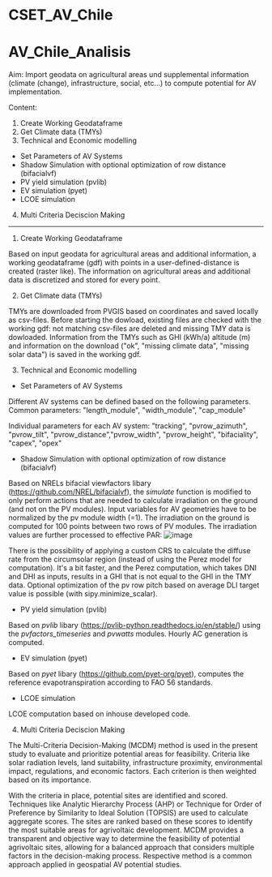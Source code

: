 # CSET_AV_Chile



# AV_Chile_Analisis
Aim: Import geodata on agricultural areas und supplemental information (climate (change), infrastructure, social, etc...) to compute potential for AV implementation.

Content:
1. Create Working Geodataframe
2. Get Climate data (TMYs)
3. Technical and Economic modelling
  - Set Parameters of AV Systems
  - Shadow Simulation with optional optimization of row distance (bifacialvf)
  - PV yield simulation (pvlib)
  - EV simulation (pyet)
  - LCOE simulation
4. Multi Criteria Deciscion Making

-----
1. Create Working Geodataframe

Based on input geodata for agricultural areas and additional information, a working geodataframe (gdf) with points in a user-defined-distance is created (raster like). The information on agricultural areas and additional data is discretized and stored for every point.
  
2. Get Climate data (TMYs)

TMYs are downloaded from PVGIS based on coordinates and saved locally as csv-files. Before starting the dowload, existing files are checked with the working gdf: not matching csv-files are deleted and missing TMY data is dowloaded. Information from the TMYs such as GHI (kWh/a) altitude (m) and information on the download ("ok", "missing climate data", "missing solar data") is saved in the working gdf.

3. Technical and Economic modelling
- Set Parameters of AV Systems

Different AV systems can be defined based on the following parameters.
Common parameters: "length_module", "width_module", "cap_module"

Individual parameters for each AV system: "tracking", "pvrow_azimuth", "pvrow_tilt", "pvrow_distance","pvrow_width", "pvrow_height", "bifaciality", "capex", "opex"

- Shadow Simulation with optional optimization of row distance (bifacialvf)

Based on NRELs bifacial viewfactors libary (https://github.com/NREL/bifacialvf), the *simulate* function is modified to only perform actions that are needed to calculate irradiation on the ground (and not on the PV modules). Input variables for AV geometries have to be normalized by the pv module width (=1). The irradiation on the ground is computed for 100 points between two rows of PV modules. The irradiation values are further processed to effective PAR:
![image](https://github.com/user-attachments/assets/a55234b5-6da8-4028-8cc2-11058de8f3e9)

There is the possibility of applying a custom CRS to calculate the diffuse rate from the circumsolar region (instead of using the Perez model for computation). It's a bit faster, and the Perez computation, which takes DNI and DHI as inputs, results in a GHI that is not equal to the GHI in the TMY data. Optional optimization of the pv row pitch based on average DLI target value is possible (with sipy.minimize_scalar).

  - PV yield simulation (pvlib)

Based on *pvlib* libary (https://pvlib-python.readthedocs.io/en/stable/) using the *pvfactors_timeseries* and *pvwatts* modules. Hourly AC generation is computed.

  - EV simulation (pyet)

Based on *pyet* libary (https://github.com/pyet-org/pyet), computes the reference evapotranspiration according to FAO 56 standards.

  - LCOE simulation

LCOE computation based on inhouse developed code.
    
4. Multi Criteria Deciscion Making

The Multi-Criteria Decision-Making (MCDM) method is used in the present study to evaluate and prioritize potential areas for feasibility. Criteria like solar radiation levels, land suitability, infrastructure proximity, environmental impact, regulations, and economic factors. Each criterion is then weighted based on its importance.

With the criteria in place, potential sites are identified and scored. Techniques like Analytic Hierarchy Process (AHP) or Technique for Order of Preference by Similarity to Ideal Solution (TOPSIS) are used to calculate aggregate scores. The sites are ranked based on these scores to identify the most suitable areas for agrivoltaic development. MCDM provides a transparent and objective way to determine the feasibility of potential agrivoltaic sites, allowing for a balanced approach that considers multiple factors in the decision-making process. Respective method is a common approach applied in geospatial AV potential studies. 

